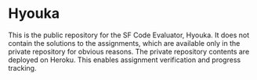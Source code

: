 # Hyouka
This is the public repository for the SF Code Evaluator, Hyouka. It does not contain the solutions to the assignments, which are available only in the private repository for obvious reasons. The private repository contents are deployed on Heroku. This enables assignment verification and progress tracking.
